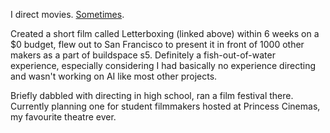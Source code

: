 I direct movies. [Sometimes](https://www.youtube.com/watch?v=0XxZZ2Gt2Y0&ab_channel=UWFilmClub).

Created a short film called Letterboxing (linked above) within 6 weeks on a $0 budget, flew out to San Francisco to present it in front of 1000 other makers as a part of buildspace s5. Definitely a fish-out-of-water experience, especially considering I had basically no experience directing and wasn't working on AI like most other projects. 

Briefly dabbled with directing in high school, ran a film festival there. Currently planning one for student filmmakers hosted at Princess Cinemas, my favourite theatre ever.